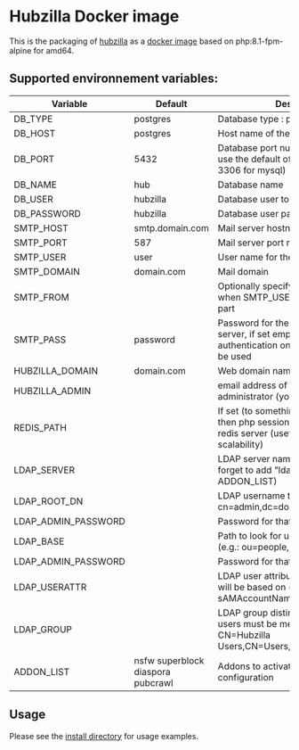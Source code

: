 # Hubzilla Docker image

This is the packaging of [hubzilla](https://framagit.org/hubzilla/core) as a [docker image](https://hub.docker.com/r/sebt3/hubzilla) based on php:8.1-fpm-alpine for amd64.

## Supported environnement variables:

| Variable            | Default                           | Description                                                                                                                          |
| ------------------- | --------------------------------- | ------------------------------------------------------------------------------------------------------------------------------------ |
| DB_TYPE             | postgres                          | Database type : postgres or mysql                                                                                                    |
| DB_HOST             | postgres                          | Host name of the database                                                                                                            |
| DB_PORT             | 5432                              | Database port number, set empty to use the default of your DB_TYPE (aka 3306 for mysql)                                              |
| DB_NAME             | hub                               | Database name                                                                                                                        |
| DB_USER             | hubzilla                          | Database user to connect to                                                                                                          |
| DB_PASSWORD         | hubzilla                          | Database user password                                                                                                               |
| SMTP_HOST           | smtp.domain.com                   | Mail server hostname                                                                                                                 |
| SMTP_PORT           | 587                               | Mail server port number                                                                                                              |
| SMTP_USER           | user                              | User name for the mail server                                                                                                        |
| SMTP_DOMAIN         | domain.com                        | Mail domain                                                                                                                          |
| SMTP_FROM           |                                   | Optionally specify the from address when SMTP_USER contains the domain part                                                           |
| SMTP_PASS           | password                          | Password for the user on the mail server, if set empty, then no authentication on the smtp server will be used                       |
| HUBZILLA_DOMAIN     | domain.com                        | Web domain name for hubzilla                                                                                                         |
| HUBZILLA_ADMIN      |                                   | email address of this hubzilla administrator (you)                                                                                           |
| REDIS_PATH          |                                   | If set (to something like " tcp://redis") then php sessions will be stored in this redis server (usefull for horizontal scalability) |
| LDAP_SERVER         |                                   | LDAP server name without ldap:// (dont forget to add "ldapauth" to the ADDON_LIST)                                                                  |
| LDAP_ROOT_DN        |                                   | LDAP username to connect to (e.g.: cn=admin,dc=domain,dc=com)                                                                          |
| LDAP_ADMIN_PASSWORD |                                   | Password for that LDAP user                                                                                                          |
| LDAP_BASE           |                                   | Path to look for users in the directory (e.g.: ou=people,,dc=domain,dc=com)                                                            |
| LDAP_ADMIN_PASSWORD |                                   | Password for that LDAP user                                                                                                          |
| LDAP_USERATTR |                                   | LDAP user attribute that user accounts will be based on (e.g: sAMAccountName)                                                                                                          |
| LDAP_GROUP |                                   | LDAP group distinguished name all users must be members of (e.g. CN=Hubzilla Users,CN=Users,DC=domain,DC=com)              |
| ADDON_LIST          | nsfw superblock diaspora pubcrawl | Addons to activate during initial configuration                                                                                      |

## Usage

Please see the [install directory](https://github.com/ianthenerd/hubzilla-docker/tree/master/install) for usage examples.
